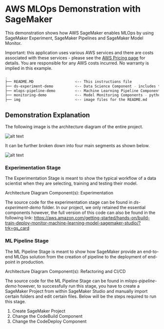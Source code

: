 # AWS MLOps Demonstration with SageMaker

This demonstration shows how AWS SageMaker enables MLOps by using SageMaker Experiment, SageMaker Pipelines and SageMaker Model Monitor.

Important: this application uses various AWS services and there are costs associated with these services - please see the [AWS Pricing page](https://aws.amazon.com/pricing/) for details. You are responsible for any AWS costs incurred. No warranty is implied in this example.

```bash
.
├── README.MD                   <-- This instructions file
├── ds-experiment-demo          <-- Data Science Component - includes the data and the main python notebook which creates the model
├── mlops-pipeline-demo         <-- Machine Learning Pipeline Component - Source code for SageMaker Pipeline and SageMaker Project template 
├── monitoring-demo             <-- Model Monitoring Components - python notebook which sets up Model Monitoring and feeds data to it
├── img                         <-- image files for the README.md

```

## Demonstration Explanation 

The following image is the architecture diagram of the entire project.

![alt text](https://github.com/poonsinta96/aws-mlops-demo/blob/main/img/MLOps%20Architecture%20Diagram.png?raw=true)

It can be further broken down into four main segments as shown below.

![alt text](https://github.com/poonsinta96/aws-mlops-demo/blob/main/img/MLOps%20Architecture%20Diagram%20Explained.png?raw=true)

### Experimentation Stage

The Experimentation Stage is meant to show the typical workflow of a data scientist when they are selecting, training and testing their model.  

Architecture Diagram Component(s): Experimentation

The source code for the experimentation stage can be found in _ds-experiment-demo_ folder. In our project, we only retained the essential components however, the full version of this code can also be found in the following link: https://aws.amazon.com/getting-started/hands-on/build-train-deploy-monitor-machine-learning-model-sagemaker-studio/?trk=gs_card 

### ML Pipeline Stage

The ML Pipeline Stage is meant to show how SageMaker provide an end-to-end MLOps solution from the creation of pipeline to the deployment of end-point in production. 

Architecture Diagram Component(s): Refactoring and CI/CD

The source code for the ML Pipeline Stage can be found in _mlops-pipeline-demo_ however, to successfully run this stage, you have to create a SageMaker Project from within SageMaker Studio and manually import certain folders and edit certain files. Below will be the steps required to run this stage.

1. Create SageMaker Project
2. Change the CodeBuild Component
3. Change the CodeDeploy Component 



